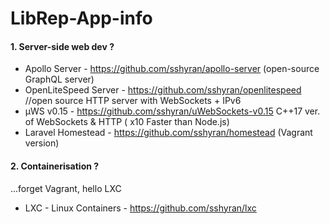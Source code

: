 # LibRep-App-info

#### 1. Server-side web dev ? 

* Apollo Server - https://github.com/sshyran/apollo-server (open-source GraphQL server) 
* OpenLiteSpeed Server - https://github.com/sshyran/openlitespeed   //open source HTTP server with WebSockets + IPv6
* µWS v0.15 - https://github.com/sshyran/uWebSockets-v0.15  C++17 ver. of WebSockets & HTTP ( x10 Faster than Node.js)
* Laravel Homestead - https://github.com/sshyran/homestead (Vagrant version) 


#### 2. Containerisation ?  
...forget Vagrant, hello LXC

* LXC - Linux Containers - https://github.com/sshyran/lxc
 
